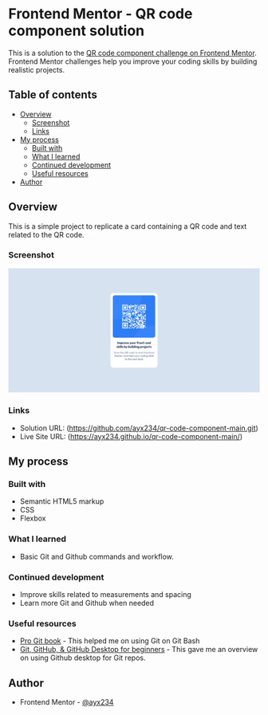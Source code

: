 <!-- @format -->

# Frontend Mentor - QR code component solution

This is a solution to the [QR code component challenge on Frontend Mentor](https://www.frontendmentor.io/challenges/qr-code-component-iux_sIO_H). Frontend Mentor challenges help you improve your coding skills by building realistic projects.

## Table of contents

-   [Overview](#overview)
    -   [Screenshot](#screenshot)
    -   [Links](#links)
-   [My process](#my-process)
    -   [Built with](#built-with)
    -   [What I learned](#what-i-learned)
    -   [Continued development](#continued-development)
    -   [Useful resources](#useful-resources)
-   [Author](#author)

## Overview

This is a simple project to replicate a card containing a QR code and text related to the QR code.

### Screenshot

![Screenshot of QR code challenge solution](./screenshot.png)

### Links

-   Solution URL: (https://github.com/ayx234/qr-code-component-main.git)
-   Live Site URL: (https://ayx234.github.io/qr-code-component-main/)

## My process

### Built with

-   Semantic HTML5 markup
-   CSS
-   Flexbox

### What I learned

-   Basic Git and Github commands and workflow.

### Continued development

-   Improve skills related to measurements and spacing
-   Learn more Git and Github when needed

### Useful resources

-   [Pro Git book](https://git-scm.com/book/en/v2) - This helped me on using Git on Git Bash
-   [Git, GitHub, & GitHub Desktop for beginners](https://www.youtube.com/watch?v=8Dd7KRpKeaE) - This gave me an overview on using Github desktop for Git repos.

## Author

-   Frontend Mentor - [@ayx234](https://www.frontendmentor.io/profile/ayx234)
